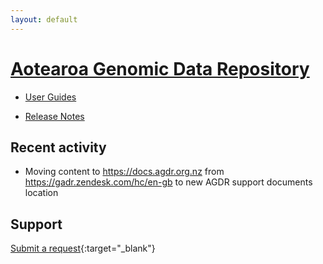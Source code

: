 ```yaml
---
layout: default
---
```


# [Aotearoa Genomic Data Repository](https://data.agdr.org.nz/)

- [User Guides](user-guides/index.md)

- [Release Notes](releases/index.md)


## Recent activity

[//]: # (we could do something like that if needed https://github.com/marketplace/actions/github-activity-readme in the future but for the moment it is manual)

- Moving content to https://docs.agdr.org.nz from https://gadr.zendesk.com/hc/en-gb to new AGDR support documents location

## Support

[Submit a request](mailto:gasupport@nesi.org.nz?Request_from_Support_Pages){:target="_blank"}

